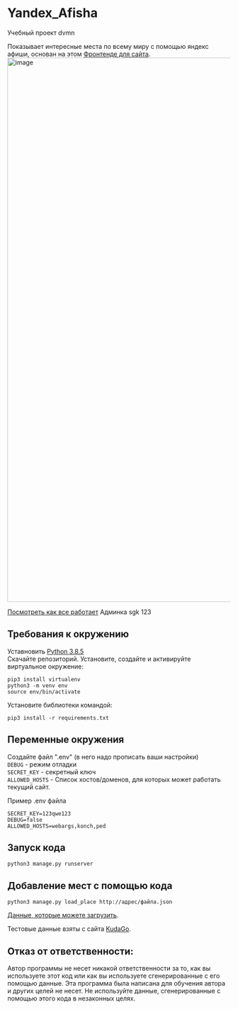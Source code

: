 # Yandex_Afisha
Учебный проект dvmn

Показывает интересные места по всему миру с помощью яндекс афиши, основан на этом [Фронтенде для сайта](https://github.com/devmanorg/where-to-go-frontend).     
<img width="1228" alt="image" src="https://github.com/SGKespace/sale_of_fish_bot/assets/55636018/6cd4d26f-0769-412c-b2fd-a765c6f35478">


[Посмотреть как все работает](http://80.249.150.113:8080 )  Админка sgk 123


## Требования к окружению 
Уставновить [Python 3.8.5](https://www.python.org/downloads/)    
Скачайте репозиторий.
Установите, создайте и активируйте виртуальное окружение:
```
pip3 install virtualenv
python3 -m venv env
source env/bin/activate
```
Установите библиотеки командой: 
```
pip3 install -r requirements.txt  
``` 
     
## Переменные окружения     
Создайте файл ".env" (в него надо прописать ваши настройки)   
`DEBUG` - режим отладки      
`SECRET_KEY` - секретный ключ    
`ALLOWED_HOSTS` - Список хостов/доменов, для которых может работать текущий сайт.    
     
Пример .env файла    
```
SECRET_KEY=123qwe123
DEBUG=false
ALLOWED_HOSTS=webargs,konch,ped
```
## Запуск кода  
```
python3 manage.py runserver
```
## Добавление мест с помощью кода
```
python3 manage.py load_place http://адрес/файла.json
```
[Данные, которые можете загрузить](https://github.com/devmanorg/where-to-go-places).    
     
Тестовые данные взяты с сайта [KudaGo](https://kudago.com).

## Отказ от ответственности:
Автор программы не несет никакой ответственности за то, как вы используете этот код или как вы используете сгенерированные с его помощью данные. Эта программа была написана для обучения автора и других целей не несет. Не используйте данные, сгенерированные с помощью этого кода в незаконных целях.

